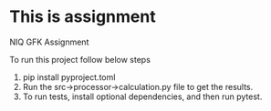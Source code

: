 # This is assignment
NIQ GFK Assignment

To run this project follow below steps

1. pip install pyproject.toml
2. Run the src->processor->calculation.py file to get the results.
3. To run tests, install optional dependencies, and then run pytest.